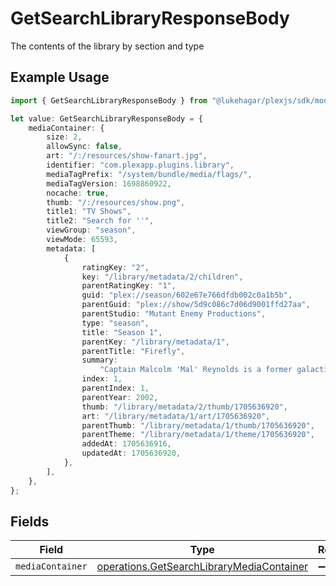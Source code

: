 # GetSearchLibraryResponseBody

The contents of the library by section and type

## Example Usage

```typescript
import { GetSearchLibraryResponseBody } from "@lukehagar/plexjs/sdk/models/operations";

let value: GetSearchLibraryResponseBody = {
    mediaContainer: {
        size: 2,
        allowSync: false,
        art: "/:/resources/show-fanart.jpg",
        identifier: "com.plexapp.plugins.library",
        mediaTagPrefix: "/system/bundle/media/flags/",
        mediaTagVersion: 1698860922,
        nocache: true,
        thumb: "/:/resources/show.png",
        title1: "TV Shows",
        title2: "Search for ''",
        viewGroup: "season",
        viewMode: 65593,
        metadata: [
            {
                ratingKey: "2",
                key: "/library/metadata/2/children",
                parentRatingKey: "1",
                guid: "plex://season/602e67e766dfdb002c0a1b5b",
                parentGuid: "plex://show/5d9c086c7d06d9001ffd27aa",
                parentStudio: "Mutant Enemy Productions",
                type: "season",
                title: "Season 1",
                parentKey: "/library/metadata/1",
                parentTitle: "Firefly",
                summary:
                    "Captain Malcolm 'Mal' Reynolds is a former galactic war veteran who is the captain of the transport ship \"Serenity\". Mal and his crew, ensign Zoe Alleyne Washburne; Zoe's husband, pilot Hoban 'Wash' Washburne; muscular mercenary Jayne Cobb; young mechanic Kaylee Frye; former Alliance medical officer Simon Tam; his disturbed teenage sister River (both on the run from the interplanetary government \"The Alliance\"); the beautiful courtesan Inara Serra; and preacher Shepherd Book do any jobs, legal or illegal, they can find as the Serenity crew travels across the outskirts of outer space.",
                index: 1,
                parentIndex: 1,
                parentYear: 2002,
                thumb: "/library/metadata/2/thumb/1705636920",
                art: "/library/metadata/1/art/1705636920",
                parentThumb: "/library/metadata/1/thumb/1705636920",
                parentTheme: "/library/metadata/1/theme/1705636920",
                addedAt: 1705636916,
                updatedAt: 1705636920,
            },
        ],
    },
};
```

## Fields

| Field                                                                                                         | Type                                                                                                          | Required                                                                                                      | Description                                                                                                   |
| ------------------------------------------------------------------------------------------------------------- | ------------------------------------------------------------------------------------------------------------- | ------------------------------------------------------------------------------------------------------------- | ------------------------------------------------------------------------------------------------------------- |
| `mediaContainer`                                                                                              | [operations.GetSearchLibraryMediaContainer](../../../sdk/models/operations/getsearchlibrarymediacontainer.md) | :heavy_minus_sign:                                                                                            | N/A                                                                                                           |